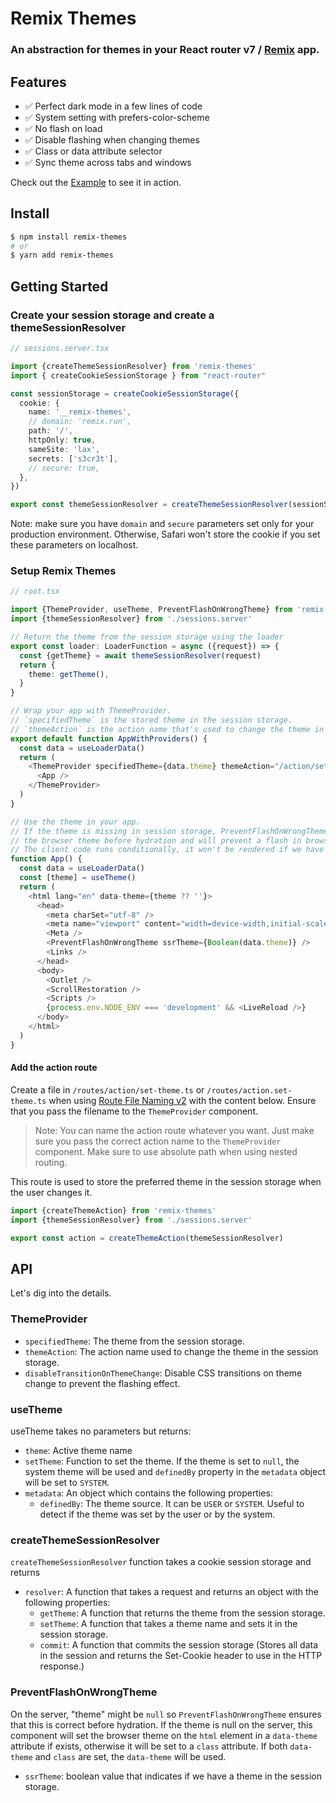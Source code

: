 # Remix Themes

### An abstraction for themes in your React router v7 / [Remix](https://remix.run/) app.

## Features

- ✅ Perfect dark mode in a few lines of code
- ✅ System setting with prefers-color-scheme
- ✅ No flash on load
- ✅ Disable flashing when changing themes
- ✅ Class or data attribute selector
- ✅ Sync theme across tabs and windows

Check out the
[Example](https://github.com/abereghici/remix-themes/tree/main/packages/remix-themes-app)
to see it in action.

## Install

```bash
$ npm install remix-themes
# or
$ yarn add remix-themes
```

## Getting Started

### Create your session storage and create a themeSessionResolver

```ts
// sessions.server.tsx

import {createThemeSessionResolver} from 'remix-themes'
import { createCookieSessionStorage } from "react-router"

const sessionStorage = createCookieSessionStorage({
  cookie: {
    name: '__remix-themes',
    // domain: 'remix.run',
    path: '/',
    httpOnly: true,
    sameSite: 'lax',
    secrets: ['s3cr3t'],
    // secure: true,
  },
})

export const themeSessionResolver = createThemeSessionResolver(sessionStorage)
```

Note: make sure you have `domain` and `secure` parameters set only for your
production environment. Otherwise, Safari won't store the cookie if you set
these parameters on localhost.

### Setup Remix Themes

```ts
// root.tsx

import {ThemeProvider, useTheme, PreventFlashOnWrongTheme} from 'remix-themes'
import {themeSessionResolver} from './sessions.server'

// Return the theme from the session storage using the loader
export const loader: LoaderFunction = async ({request}) => {
  const {getTheme} = await themeSessionResolver(request)
  return {
    theme: getTheme(),
  }
}

// Wrap your app with ThemeProvider.
// `specifiedTheme` is the stored theme in the session storage.
// `themeAction` is the action name that's used to change the theme in the session storage.
export default function AppWithProviders() {
  const data = useLoaderData()
  return (
    <ThemeProvider specifiedTheme={data.theme} themeAction="/action/set-theme">
      <App />
    </ThemeProvider>
  )
}

// Use the theme in your app.
// If the theme is missing in session storage, PreventFlashOnWrongTheme will get
// the browser theme before hydration and will prevent a flash in browser.
// The client code runs conditionally, it won't be rendered if we have a theme in session storage.
function App() {
  const data = useLoaderData()
  const [theme] = useTheme()
  return (
    <html lang="en" data-theme={theme ?? ''}>
      <head>
        <meta charSet="utf-8" />
        <meta name="viewport" content="width=device-width,initial-scale=1" />
        <Meta />
        <PreventFlashOnWrongTheme ssrTheme={Boolean(data.theme)} />
        <Links />
      </head>
      <body>
        <Outlet />
        <ScrollRestoration />
        <Scripts />
        {process.env.NODE_ENV === 'development' && <LiveReload />}
      </body>
    </html>
  )
}
```

#### Add the action route

Create a file in `/routes/action/set-theme.ts` or `/routes/action.set-theme.ts`
when using
[Route File Naming v2](https://remix.run/docs/en/1.19.3/file-conventions/route-files-v2#route-file-naming-v2)
with the content below. Ensure that you pass the filename to the `ThemeProvider`
component.

> Note: You can name the action route whatever you want. Just make sure you pass
> the correct action name to the `ThemeProvider` component. Make sure to use
> absolute path when using nested routing.

This route is used to store the preferred theme in the session storage when
the user changes it.

```ts
import {createThemeAction} from 'remix-themes'
import {themeSessionResolver} from './sessions.server'

export const action = createThemeAction(themeSessionResolver)
```

## API

Let's dig into the details.

### ThemeProvider

- `specifiedTheme`: The theme from the session storage.
- `themeAction`: The action name used to change the theme in the session
  storage.
- `disableTransitionOnThemeChange`: Disable CSS transitions on theme change to
  prevent the flashing effect.

### useTheme

useTheme takes no parameters but returns:

- `theme`: Active theme name
- `setTheme`: Function to set the theme. If the theme is set to `null`, the
  system theme will be used and `definedBy` property in the `metadata` object
  will be set to `SYSTEM`.
- `metadata`: An object which contains the following properties:
  - `definedBy`: The theme source. It can be `USER` or `SYSTEM`. Useful to
    detect if the theme was set by the user or by the system.

### createThemeSessionResolver

`createThemeSessionResolver` function takes a cookie session storage and returns

- `resolver`: A function that takes a request and returns an object with the
  following properties:
  - `getTheme`: A function that returns the theme from the session storage.
  - `setTheme`: A function that takes a theme name and sets it in the session
    storage.
  - `commit`: A function that commits the session storage (Stores all data in
    the session and returns the Set-Cookie header to use in the HTTP response.)

### PreventFlashOnWrongTheme

On the server, "theme" might be `null` so `PreventFlashOnWrongTheme` ensures
that this is correct before hydration. If the theme is null on the server, this
component will set the browser theme on the `html` element in a `data-theme`
attribute if exists, otherwise it will be set to a `class` attribute. If both
`data-theme` and `class` are set, the `data-theme` will be used.

- `ssrTheme`: boolean value that indicates if we have a theme in the session
  storage.
